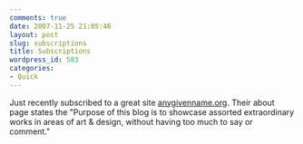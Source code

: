 ```yaml
---
comments: true
date: 2007-11-25 21:05:46
layout: post
slug: subscriptions
title: Subscriptions
wordpress_id: 583
categories:
- Quick
---
```


Just recently subscribed to a great site [anygivenname.org](http://anygivenname.org). Their about page states the "Purpose of this blog is to showcase assorted extraordinary works in areas of art & design, without having too much to say or comment."
